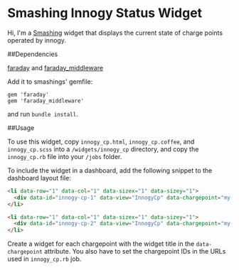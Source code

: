 # Smashing Innogy Status Widget

Hi, I'm a [Smashing](https://github.com/Smashing/smashing) widget that displays the current state of charge points operated by innogy.

##Dependencies

[faraday](https://github.com/lostisland/faraday) and [faraday_middleware](https://github.com/lostisland/faraday_middleware)

Add it to smashings' gemfile:

    gem 'faraday'
    gem 'faraday_middleware'

and run `bundle install`.

##Usage

To use this widget, copy `innogy_cp.html`, `innogy_cp.coffee`, and `innogy_cp.scss` into a `/widgets/innogy_cp` directory, and copy the `innogy_cp.rb` file into your `/jobs` folder.


To include the widget in a dashboard, add the following snippet to the dashboard layout file:


```html
<li data-row="1" data-col="1" data-sizex="1" data-sizey="1">
  <div data-id="innogy-cp-1" data-view="InnogyCp" data-chargepoint="my-chargepoint-id-1"></div>
</li>

<li data-row="1" data-col="1" data-sizex="1" data-sizey="1">
  <div data-id="innogy-cp-2" data-view="InnogyCp" data-chargepoint="my-chargepoint-id-2"></div>
</li>
```

Create a widget for each chargepoint with the widget title in the `data-chargepoint` attribute. You also have to set the chargepoint IDs in the URLs used in `innogy_cp.rb` job.
